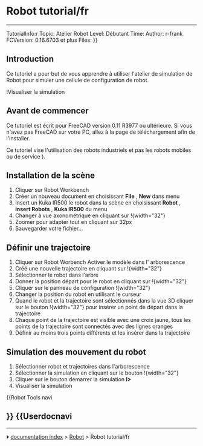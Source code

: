 # Robot tutorial/fr
---
 TutorialInfo:r
   Topic: Atelier Robot
   Level: Débutant
   Time: 
   Author: r-frank
   FCVersion: 0.16.6703 et plus
   Files: 
}}

## Introduction

Ce tutoriel a pour but de vous apprendre à utiliser l\'atelier de simulation de Robot pour simuler une cellule de configuration de robot.

!Visualiser la simulation

## Avant de commencer 

Ce tutoriel est écrit pour FreeCAD version 0.11 R3977 ou ultérieure. Si vous n\'avez pas FreeCAD sur votre PC, allez à la page de téléchargement afin de l\'installer.

Ce tutoriel vise l\'utilisation des robots industriels et pas les robots mobiles ou de service ).

## Installation de la scène 

1.  Cliquer sur Robot Workbench
2.  Créer un nouveau document en choisissant **File** , **New** dans menu
3.  Insert un Kuka IR500 le robot dans la scène en choisissant **Robot** , **insert Robots** , **Kuka IR500** du menu
4.  Changer à vue axonométrique en cliquant sur !{width="32"}
5.  Zoomer pour adapter tout en cliquant sur 32px
6.  Sauvegarder votre fichier\...

## Définir une trajectoire 

1.  Cliquer sur Robot Worbench Activer le modèle dans l\' arborescence
2.  Créé une nouvelle trajectoire en cliquant sur !{width="32"}
3.  Sélectionner le robot dans l\'arbre
4.  Donner la position départ pour le robot en cliquant sur !{width="32"}
5.  Cliquer sur le panneau de configuration !{width="32"}
6.  Changer la position du robot en utilisant le curseur
7.  Quand le robot et la trajectoire sont sélectionnés dans la vue 3D cliquer sur le bouton !{width="32"} pour insérer un point de départ dans la trajectoire
8.  Chaque point de la trajectoire est visible avec une croix jaune, tous les points de la trajectoire sont connectés avec des lignes oranges
9.  Définir au moins trois points différents et les insérer dans la trajectoire

## Simulation des mouvement du robot 

1.  Sélectionner robot et trajectoires dans l\'arborescence
2.  Sélectionner la simulation en cliquant sur le bouton !{width="32"}
3.  Cliquer sur le bouton démarrer la simulation **I>**
4.  Visualiser la simulation


{{Robot Tools navi

}} {{Userdocnavi
---



---
⏵ [documentation index](../README.md) > [Robot](Robot_Workbench.md) > Robot tutorial/fr
